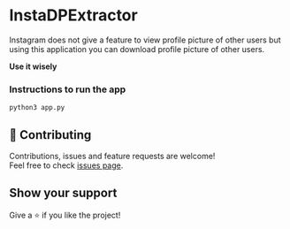 # InstaDPExtractor
Instagram does not give a feature to view profile picture of other users but using this application you can download profile picture of other users.

<b>Use it wisely</b>

### Instructions to run the app

	python3 app.py

## 🤝 Contributing

Contributions, issues and feature requests are welcome!<br/>Feel free to check [issues page](https://github.com/divyamagwl/InstaDPExtractor/issues).

 
## Show your support

Give a ⭐️ if you like the project!

